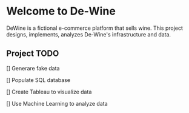 # Welcome to De-Wine

DeWine is a fictional e-commerce platform that sells wine. This project designs, implements, analyzes 
De-Wine's infrastructure and data. 

## Project TODO
[] Generare fake data

[] Populate SQL database

[] Create Tableau to visualize data

[] Use Machine Learning to analyze data
